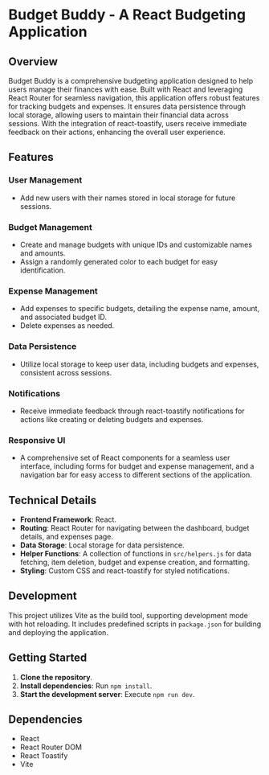 # Budget Buddy - A React Budgeting Application

## Overview

Budget Buddy is a comprehensive budgeting application designed to help users manage their finances with ease. Built with React and leveraging React Router for seamless navigation, this application offers robust features for tracking budgets and expenses. It ensures data persistence through local storage, allowing users to maintain their financial data across sessions. With the integration of react-toastify, users receive immediate feedback on their actions, enhancing the overall user experience.

## Features

### User Management
- Add new users with their names stored in local storage for future sessions.

### Budget Management
- Create and manage budgets with unique IDs and customizable names and amounts.
- Assign a randomly generated color to each budget for easy identification.

### Expense Management
- Add expenses to specific budgets, detailing the expense name, amount, and associated budget ID.
- Delete expenses as needed.

### Data Persistence
- Utilize local storage to keep user data, including budgets and expenses, consistent across sessions.

### Notifications
- Receive immediate feedback through react-toastify notifications for actions like creating or deleting budgets and expenses.

### Responsive UI
- A comprehensive set of React components for a seamless user interface, including forms for budget and expense management, and a navigation bar for easy access to different sections of the application.

## Technical Details

- **Frontend Framework**: React.
- **Routing**: React Router for navigating between the dashboard, budget details, and expenses page.
- **Data Storage**: Local storage for data persistence.
- **Helper Functions**: A collection of functions in `src/helpers.js` for data fetching, item deletion, budget and expense creation, and formatting.
- **Styling**: Custom CSS and react-toastify for styled notifications.

## Development

This project utilizes Vite as the build tool, supporting development mode with hot reloading. It includes predefined scripts in `package.json` for building and deploying the application.

## Getting Started

1. **Clone the repository**.
2. **Install dependencies**: Run `npm install`.
3. **Start the development server**: Execute `npm run dev`.

## Dependencies

- React
- React Router DOM
- React Toastify
- Vite

